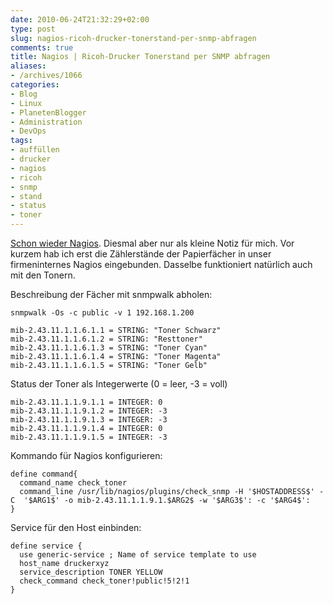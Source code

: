 ```yaml
---
date: 2010-06-24T21:32:29+02:00
type: post
slug: nagios-ricoh-drucker-tonerstand-per-snmp-abfragen
comments: true
title: Nagios | Ricoh-Drucker Tonerstand per SNMP abfragen
aliases:
- /archives/1066
categories:
- Blog
- Linux
- PlanetenBlogger
- Administration
- DevOps
tags:
- auffüllen
- drucker
- nagios
- ricoh
- snmp
- stand
- status
- toner
---
```


[Schon wieder Nagios](http://zwetschge.org/blog/?p=954). Diesmal aber nur
als kleine Notiz für mich. Vor kurzem hab ich erst die Zählerstände der
Papierfächer in unser firmeninternes Nagios eingebunden. Dasselbe
funktioniert natürlich auch mit den Tonern.

Beschreibung der Fächer mit snmpwalk abholen:

```
snmpwalk -Os -c public -v 1 192.168.1.200
```

```
mib-2.43.11.1.1.6.1.1 = STRING: "Toner Schwarz"
mib-2.43.11.1.1.6.1.2 = STRING: "Resttoner"
mib-2.43.11.1.1.6.1.3 = STRING: "Toner Cyan"
mib-2.43.11.1.1.6.1.4 = STRING: "Toner Magenta"
mib-2.43.11.1.1.6.1.5 = STRING: "Toner Gelb"
```

Status der Toner als Integerwerte (0 = leer, -3 = voll)

```
mib-2.43.11.1.1.9.1.1 = INTEGER: 0
mib-2.43.11.1.1.9.1.2 = INTEGER: -3
mib-2.43.11.1.1.9.1.3 = INTEGER: -3
mib-2.43.11.1.1.9.1.4 = INTEGER: 0
mib-2.43.11.1.1.9.1.5 = INTEGER: -3
```

Kommando für Nagios konfigurieren:

```
define command{
  command_name check_toner
  command_line /usr/lib/nagios/plugins/check_snmp -H '$HOSTADDRESS$' -C  '$ARG1$' -o mib-2.43.11.1.1.9.1.$ARG2$ -w '$ARG3$': -c '$ARG4$':
}
```

Service für den Host einbinden:

```
define service {
  use generic-service ; Name of service template to use
  host_name druckerxyz
  service_description TONER YELLOW
  check_command check_toner!public!5!2!1
}
```
